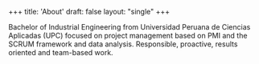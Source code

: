 +++
title: 'About'
draft: false
layout: "single"
+++

Bachelor of Industrial Engineering from Universidad Peruana de Ciencias Aplicadas (UPC) focused on project management based on PMI and the SCRUM framework and data analysis. Responsible, proactive, results oriented and team-based work.
